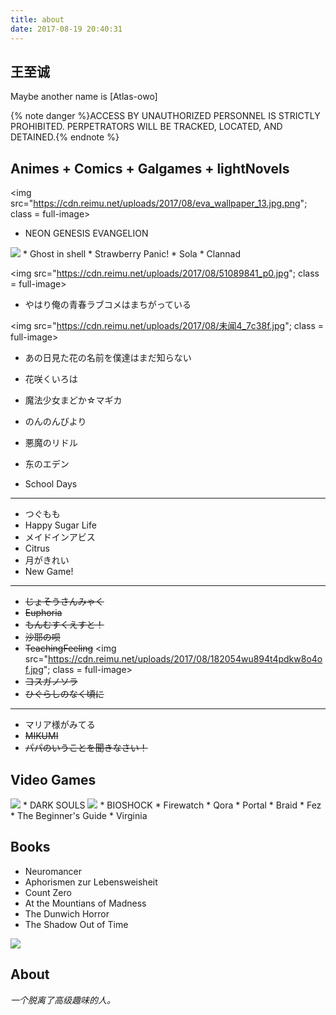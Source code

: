 ```yaml
---
title: about
date: 2017-08-19 20:40:31
---
```

## 王至诚

Maybe another name is [Atlas-owo]

{% note danger %}ACCESS BY UNAUTHORIZED PERSONNEL IS STRICTLY PROHIBITED.
PERPETRATORS WILL BE TRACKED, LOCATED, AND DETAINED.{% endnote %}

## Animes + Comics + Galgames + lightNovels
<img src="https://cdn.reimu.net/uploads/2017/08/eva_wallpaper_13.jpg.png"; class = full-image>
* NEON GENESIS EVANGELION

<img src="https://cdn.reimu.net/uploads/2017/08/32f98d6ad765442025e7bc3155ab68d9_1b79e.jpg">
* Ghost in shell
* Strawberry Panic!
* Sola
* Clannad

<img src="https://cdn.reimu.net/uploads/2017/08/51089841_p0.jpg"; class = full-image>
* やはり俺の青春ラブコメはまちがっている

<img src="https://cdn.reimu.net/uploads/2017/08/未闻4_7c38f.jpg"; class = full-image>
* あの日見た花の名前を僕達はまだ知らない

* 花咲くいろは
* 魔法少女まどか☆マギカ
* のんのんびより
* 悪魔のリドル
* 东のエデン
* School Days

---

* つぐもも
* Happy Sugar Life
* メイドインアビス
* Citrus
* 月がきれい
* New Game!

---

* ~~じょそうさんみゃく~~
* ~~Euphoria~~
* ~~もんむすくえすと！~~
* ~~沙耶の呗~~
* ~~TeachingFeeling~~
<img src="https://cdn.reimu.net/uploads/2017/08/182054wu894t4pdkw8o4of.jpg"; class = full-image>
* ~~ヨスガノソラ~~
* ~~ひぐらしのなく頃に~~

---

* マリア様がみてる
* ~~MIKUMI~~
* ~~パパのいうことを聞きなさい！~~


## Video Games
<img src="https://cdn.reimu.net/uploads/2017/08/8515961d0151c2af4a5be73eb25986a8_e7165.jpg">
* DARK SOULS

<img src="https://cdn.reimu.net/uploads/2017/08/067165e71af32facb0a07afbc5e72b4d.jpg">
* BIOSHOCK
* Firewatch
* Qora
* Portal
* Braid
* Fez
* The Beginner's Guide
* Virginia

## Books
* Neuromancer
* Aphorismen zur Lebensweisheit
* Count Zero
* At the Mountians of Madness
* The Dunwich Horror
* The Shadow Out of Time
<img src="https://cdn.reimu.net/uploads/2017/08/acc2dd86c6d5719825921925e9fe44d6_85568.jpg">

## About

*一个脱离了高级趣味的人。*